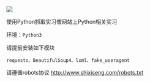 ![](http://i.imgur.com/N6Jkcuh.png)

使用Python抓取实习僧网站上Python相关实习

环境：`Python3`

请提前安装如下模块

    requests、BeautifulSoup4、lxml、fake_useragent


请遵循robots协议 http://www.shixiseng.com/robots.txt
